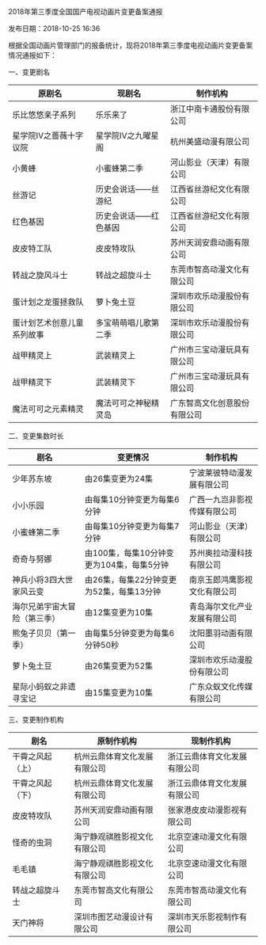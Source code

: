 2018年第三季度全国国产电视动画片变更备案通报  

发布日期：2018-10-25 16:36  

根据全国动画片管理部门的报备统计，现将2018年第三季度电视动画片变更备案情况通报如下：  

一、变更剧名  

原剧名 | 现剧名 | 制作机构
----|-----|-----
乐比悠悠亲子系列 | 乐乐来了 | 浙江中南卡通股份有限公司
星学院Ⅳ之蔷薇十字议院 | 星学院Ⅳ之九曜星阁 | 杭州美盛动漫有限公司
小黄蜂 | 小蜜蜂第二季 | 河山影业（天津）有限公司
丝游记 | 历史会说话——丝游纪 | 江西省丝游纪文化有限公司
红色基因 | 历史会说话——红色基因 | 江西省丝游纪文化有限公司
皮皮特工队 | 皮皮特攻队 | 苏州天润安鼎动画有限公司
转战之旋风斗士 | 转战之超旋斗士 | 东莞市智高动漫文化有限公司
蛋计划之龙蛋拯救队 | 萝卜兔土豆 | 深圳市欢乐动漫股份有限公司
蛋计划艺术创意儿童系列故事 | 多宝萌萌唱儿歌第二季 | 深圳市欢乐动漫股份有限公司
战甲精灵上 | 武装精灵上 | 广州市三宝动漫玩具有限公司
战甲精灵下 | 武装精灵下 | 广州市三宝动漫玩具有限公司
魔法可可之元素精灵 | 魔法可可之神秘精灵岛 | 广东智高文化创意股份有限公司
 
二、变更集数时长  


剧名 | 变更情况 | 制作机构
---|------|-----
少年苏东坡 | 由26集变更为24集 | 宁波莱彼特动漫发展有限公司
小小乐园 | 由每集10分钟变更为每集6分钟 | 广西一九岂非影视传媒有限公司
小蜜蜂第二季 | 由每集10分钟变更为每集7分钟 | 河山影业（天津）有限公司
奇奇与努娜 | 由100集，每集10分钟变更为104集，每集5分钟 | 苏州奥拉动漫科技有限公司
神兵小将3四大世家风云变 | 由26集，每集22分钟变更为52集，每集13分钟 | 南京玉郎鸿鹰影视文化有限公司
海尔兄弟宇宙大冒险（第三季） | 由12集变更为10集 | 青岛海尔文化产业发展有限公司
熊兔子贝贝（第一季） | 由每集5分钟变更为每集6分钟50秒 | 沈阳墨羽动画有限公司
萝卜兔土豆 | 由26集变更为52集 | 深圳市欢乐动漫股份有限公司
星际小蚂蚁之非遗寻宝记 | 由15集变更为10集 | 广东众蚁文化传媒有限公司
 
三、变更制作机构  


剧名 | 原制作机构 | 现制作机构
---|-------|------
干霄之风起（上） | 杭州云鼎体育文化发展有限公司 | 浙江云鼎体育文化发展有限公司
干霄之风起（下） | 杭州云鼎体育文化发展有限公司 | 浙江云鼎体育文化发展有限公司
皮皮特攻队 | 苏州天润安鼎动画有限公司 | 张家港皮皮动漫影视有限公司
怪奇的虫洞 | 海宁静观祺胜影视文化有限公司 | 北京空速动漫文化有限公司
毛毛镇 | 海宁静观祺胜影视文化有限公司 | 北京空速动漫文化有限公司
转战之超旋斗士 | 东莞市智高文化有限公司 | 东莞市智高动漫文化有限公司
天门神将 | 深圳市图艺动漫设计有限公司 | 深圳市天乐影视制作有限公司


